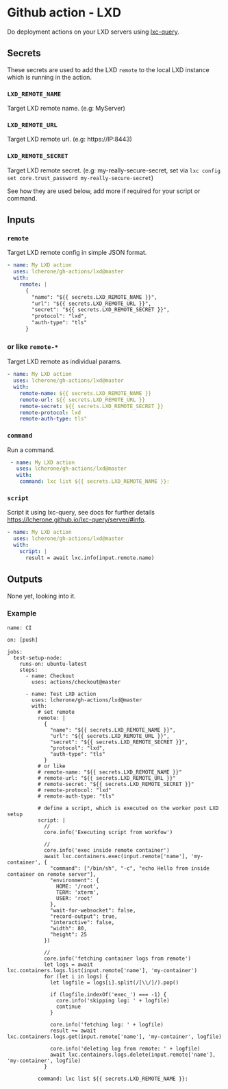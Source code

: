 # Github action - LXD

Do deployment actions on your LXD servers using [lxc-query](https://github.com/lcherone/lxc-query).

## Secrets

These secrets are used to add the LXD `remote` to the local LXD instance which is running in the action.

### `LXD_REMOTE_NAME`

Target LXD remote name. (e.g: MyServer)

### `LXD_REMOTE_URL`

Target LXD remote url. (e.g: https://IP:8443)

### `LXD_REMOTE_SECRET`

Target LXD remote secret. (e.g: my-really-secure-secret, set via `lxc config set core.trust_password my-really-secure-secret`)

See how they are used below, add more if required for your script or command.

## Inputs

### `remote`

Target LXD remote config in simple JSON format.

```yml
- name: My LXD action
  uses: lcherone/gh-actions/lxd@master
  with:
    remote: |
      {
        "name": "${{ secrets.LXD_REMOTE_NAME }}",
        "url": "${{ secrets.LXD_REMOTE_URL }}",
        "secret": "${{ secrets.LXD_REMOTE_SECRET }}",
        "protocol": "lxd",
        "auth-type": "tls"
      }
```

### or like `remote-*`

Target LXD remote as individual params.

```yml
- name: My LXD action
  uses: lcherone/gh-actions/lxd@master
  with:
    remote-name: ${{ secrets.LXD_REMOTE_NAME }}
    remote-url: ${{ secrets.LXD_REMOTE_URL }}
    remote-secret: ${{ secrets.LXD_REMOTE_SECRET }}
    remote-protocol: lxd
    remote-auth-type: tls"
```

### `command`

Run a command.

```yml
 - name: My LXD action
   uses: lcherone/gh-actions/lxd@master
   with:
    command: lxc list ${{ secrets.LXD_REMOTE_NAME }}:
```

### `script`

Script it using lxc-query, see docs for further details https://lcherone.github.io/lxc-query/server/#info.

```yml
- name: My LXD action
  uses: lcherone/gh-actions/lxd@master
  with:
    script: |
      result = await lxc.info(input.remote.name)
```

## Outputs

None yet, looking into it.

### Example

```
name: CI

on: [push]

jobs:
  test-setup-node:
    runs-on: ubuntu-latest
    steps:
      - name: Checkout
        uses: actions/checkout@master

      - name: Test LXD action
        uses: lcherone/gh-actions/lxd@master
        with:
          # set remote
          remote: |
            {
              "name": "${{ secrets.LXD_REMOTE_NAME }}",
              "url": "${{ secrets.LXD_REMOTE_URL }}",
              "secret": "${{ secrets.LXD_REMOTE_SECRET }}",
              "protocol": "lxd",
              "auth-type": "tls"
            }
          # or like
          # remote-name: "${{ secrets.LXD_REMOTE_NAME }}"
          # remote-url: "${{ secrets.LXD_REMOTE_URL }}"
          # remote-secret: "${{ secrets.LXD_REMOTE_SECRET }}"
          # remote-protocol: "lxd"
          # remote-auth-type: "tls"

          # define a script, which is executed on the worker post LXD setup
          script: |
            //
            core.info('Executing script from workfow')

            //
            core.info('exec inside remote container')
            await lxc.containers.exec(input.remote['name'], 'my-container', {
              "command": ["/bin/sh", "-c", "echo Hello from inside container on remote server"],
              "environment": {
                HOME: '/root',
                TERM: 'xterm',
                USER: 'root'
              },
              "wait-for-websocket": false,
              "record-output": true,
              "interactive": false,
              "width": 80,
              "height": 25
            })

            //
            core.info('fetching container logs from remote')
            let logs = await lxc.containers.logs.list(input.remote['name'], 'my-container')
            for (let i in logs) {
              let logfile = logs[i].split(/[\\/]/).pop()

              if (logfile.indexOf('exec_') === -1) {
                core.info('skipping log: ' + logfile)
                continue
              }

              core.info('fetching log: ' + logfile)
              result += await lxc.containers.logs.get(input.remote['name'], 'my-container', logfile)

              core.info('deleting log from remote: ' + logfile)
              await lxc.containers.logs.delete(input.remote['name'], 'my-container', logfile)
            }

          command: lxc list ${{ secrets.LXD_REMOTE_NAME }}:

```
